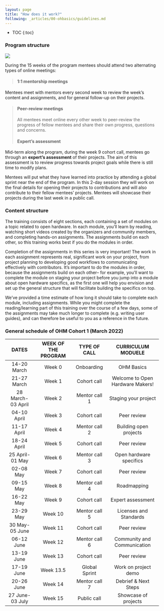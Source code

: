 ```yaml
---
layout: page
title: "How does it work?"
following: _articles/00-ohbasics/guidelines.md
---
```

* TOC
{:toc}


### Program structure

![](https://openhardware.space/assets/images/path.png)

During the 15 weeks of the program mentees should attend two alternating types of online meetings:

>#### 1:1 mentorship meetings
Mentees meet with mentors every second week to review the week’s content and assignments, and for general follow-up on their projects.
>
>#### Peer-review meetings
>All mentees meet online every other week to peer-review the progress of fellow mentees and share their own progress, questions and concerns.
>
>#### Expert’s assessment
Mid-term along the program, during the week 9 cohort call, mentees go through an **expert’s assessment** of their projects. The aim of this assessment is to review progress towards project goals while there is still time to modify plans.

Mentees will put what they have learned into practice by attending a global sprint near the end of the program. In this 2-day session they will work on the final details for opening their projects to contributions and will also contribute to their fellow mentees’ projects. Mentees will showcase their projects during the last week in a public call.

### Content structure

The training consists of eight sections, each containing a set of modules on a topic related to open hardware. In each module, you’ll learn by reading, watching short videos created by the organizers and community members, and completing hands-on assignments. The assignments build on each other, so this training works best if you do the modules in order.

Completion of the assignments in this series is very important! The work in each assignment represents real, significant work on your project, from project planning to developing good workflows to communicating effectively with contributors. It’s important to do the modules in order, because the assignments build on each other– for example, you’ll want to complete the module on staging your project before you jump into a module about open hardware specifics, as the first one will help you envision and set up the general structure that will facilitate building the specifics on top.

We’ve provided a time estimate of how long it should take to complete each module, including assignments. While you might complete the reading/learning part of this training over the course of a few days, some of the assignments may take much longer to complete (e.g. writing user guides), and can therefore be useful to you as a reference in the future.

### General schedule of OHM Cohort 1 (March 2022)

|      **DATES**     |  **WEEK OF THE PROGRAM** | **TYPE OF CALL** |     **CURRICULUM MODUELE**     |
|:-----------------:|:---------:|:----------------:|:--------------------------------:|
|    14-20 March    |   Week 0  |    Onboarding    | OHM Basics                       |
|    21-27 March    |   Week 1  |    Cohort call   | Welcome to Open Hardware Makers! |
| 28 March-03 April |   Week 2  |   Mentor call 1  | Staging your project             |
|    04-10 April    |   Week 3  |    Cohort call   | Peer review                      |
|    11-17 April    |   Week 4  |   Mentor call 2  | Building open projects           |
|    18-24 April    |   Week 5  |    Cohort call   | Peer review                      |
|  25 April-01 May  |   Week 6  |   Mentor call 3  | Open hardware specifics          |
|     02-08 May     |   Week 7  |    Cohort call   | Peer review                      |
|     09-15 May     |   Week 8  |   Mentor call 4  | Roadmapping                      |
|     16-22 May     |   Week 9  |    Cohort call   | Expert assessment                |
|     23-29 May     |  Week 10  |   Mentor call 5  | Licenses and Standards           |
|   30 May-05 June  |  Week 11  |    Cohort call   | Peer review                      |
|     06-12 June    |  Week 12  |   Mentor call 6  | Community and Communication      |
|     13-19 June    |  Week 13  |    Cohort call   | Peer review                      |
|     17-19 June    | Week 13.5 |   Global Sprint  | Work on project demo             |
|     20-26 June    |  Week 14  |   Mentor call 7  | Debrief & Next Steps             |
|  27 June-03 July  |  Week 15  |    Public call   | Showcase of projects     |
